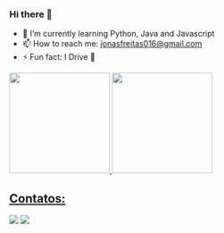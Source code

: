 ### Hi there 👋
- 🌱 I’m currently learning Python, Java and Javascript
- 📫 How to reach me: jonasfreitas016@gmail.com
- ⚡ Fun fact: I Drive 🦂

<div>
<a href="https://github.com/jonassf79">
<img height="180em" src="https://github-readme-stats.vercel.app/api/top-langs/?username=jonassf79&layout=compact&langs_count=7&theme=dracula"/>
<img height="180em" src="https://github-readme-stats.vercel.app/api?username=jonassf79&show_icons=true&theme=dracula&include_all_commits=true&count_private=true"/>
</div>

## Contatos:

<div>
<a href="https://instagram.com/jenaskk" target="_blank"><img src="https://img.shields.io/badge/-Instagram-%23E4405F?style=for-the-badge&logo=instagram&logoColor=white" target="_blank"></a>
<a href = "mailto:jonasfreitas016@gmail.com"><img src="https://img.shields.io/badge/Gmail-D14836?style=for-the-badge&logo=gmail&logoColor=white" target="_blank"></a>
</div>
